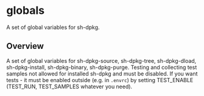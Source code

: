 # globals

A set of global variables for sh-dpkg.

## Overview

A set of global variables for sh-dpkg-source, sh-dpkg-tree, sh-dpkg-dload,
sh-dpkg-install, sh-dpkg-binary, sh-dpkg-purge.
Testing and collecting test samples not allowed for installed sh-dpkg and
must be disabled. If you want tests - it must be enabled outside
(e.g. in `.envrc`) by setting TEST_ENABLE (TEST_RUN, TEST_SAMPLES whatever
you need).


